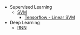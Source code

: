 * Supervised Learning
    * [SVM](https://zhedongzheng.github.io/supervised-learning/svm.html)
        * [Tensorflow - Linear SVM](https://github.com/zhedongzheng/finch/blob/master/tensorflow-models/linear_svm.py)
* Deep Learning
   * [RNN](https://zhedongzheng.github.io/deep-learning/rnn.html)

